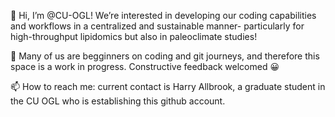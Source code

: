 👋 Hi, I’m @CU-OGL!
We’re interested in developing our coding capabilities and workflows in a centralized and sustainable manner- particularly for high-throughput lipidomics but also in paleoclimate studies!

🙏 Many of us are begginners on coding and git journeys, and therefore this space is a work in progress. Constructive feedback welcomed 😀

📫 How to reach me: current contact is Harry Allbrook, a graduate student in the CU OGL who is establishing this github account.

<!---
CU-OGL/CU-OGL is a ✨ special ✨ repository because its `README.md` (this file) appears on your GitHub profile.
You can click the Preview link to take a look at your changes.
--->
